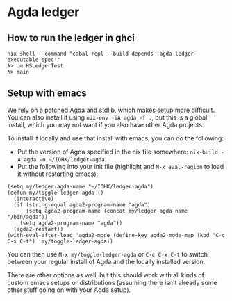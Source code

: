 # Agda ledger

## How to run the ledger in ghci

```
nix-shell --command "cabal repl --build-depends 'agda-ledger-executable-spec'"
λ> :m HSLedgerTest
λ> main
```

## Setup with emacs

We rely on a patched Agda and stdlib, which makes setup more difficult. You can also install it using `nix-env -iA agda -f .`, but this is a global install, which you may not want if you also have other Agda projects.

To install it locally and use that install with emacs, you can do the following:

- Put the version of Agda specified in the nix file somewhere: `nix-build -A agda -o ~/IOHK/ledger-agda`.
- Put the following into your init file (highlight and `M-x eval-region` to load it without restarting emacs):
```
(setq my/ledger-agda-name "~/IOHK/ledger-agda")
(defun my/toggle-ledger-agda ()
  (interactive)
  (if (string-equal agda2-program-name "agda")
      (setq agda2-program-name (concat my/ledger-agda-name "/bin/agda"))
    (setq agda2-program-name "agda"))
  (agda2-restart))
(with-eval-after-load 'agda2-mode (define-key agda2-mode-map (kbd "C-c C-x C-t") 'my/toggle-ledger-agda))
```
You can then use `M-x my/toggle-ledger-agda` or `C-c C-x C-t` to switch between your regular install of Agda and the locally installed version.

There are other options as well, but this should work with all kinds of custom emacs setups or distributions (assuming there isn't already some other stuff going on with your Agda setup).
